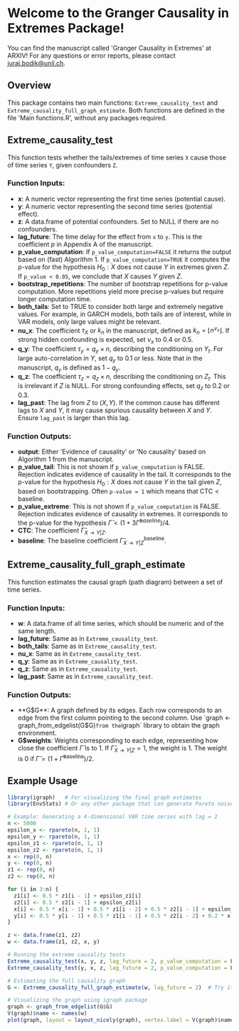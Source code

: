# Welcome to the Granger Causality in Extremes Package!

You can find the manuscript called 'Granger Causality in Extremes' at ARXIV!
For any questions or error reports, please contact [juraj.bodik@unil.ch](mailto:juraj.bodik@unil.ch).

## Overview
This package contains two main functions: `Extreme_causality_test` and `Extreme_causality_full_graph_estimate`. Both functions are defined in the file 'Main functions.R', without any packages required.

## Extreme_causality_test

This function tests whether the tails/extremes of time series `X` cause those of time series `Y`, given confounders `Z`.

### Function Inputs:
- **x**: A numeric vector representing the first time series (potential cause).
- **y**: A numeric vector representing the second time series (potential effect).
- **z**: A data.frame of potential confounders. Set to NULL if there are no confounders.
- **lag_future**: The time delay for the effect from `x` to `y`. This is the coefficient $p$ in Appendix A of the manuscript.
- **p_value_computation**: If `p_value_computation=FALSE` it returns the output based on (fast) Algorithm 1.  If `p_value_computation=TRUE` it computes the p-value for the hypothesis $H_0: X \text{ does not cause } Y \text{ in extremes given } Z$. If `p_value < 0.05`, we conclude that $X$ causes $Y$ given $Z$. 
- **bootstrap_repetitions**: The number of bootstrap repetitions for p-value computation. More repetitions yield more precise p-values but require longer computation time.
- **both_tails**: Set to TRUE to consider both large and extremely negative values. For example, in GARCH models, both tails are of interest, while in VAR models, only large values might be relevant.
- **nu_x**: The coefficient $\tau_X$ or $k_n$ in the manuscript, defined as $k_n = \lfloor n^{\nu_x} \rfloor$. If strong hidden confounding is expected, set $\nu_x$ to 0.4 or 0.5.
- **q_y**: The coefficient $\tau_y = q_y \times n$, describing the conditioning on $Y_t$. For large auto-correlation in $Y$, set $q_y$ to 0.1 or less. Note that in the manuscript, $q_y$ is defined as $1 - q_y$.
- **q_z**: The coefficient $\tau_z = q_z \times n$, describing the conditioning on $Z_t$. This is irrelevant if $Z$ is NULL. For strong confounding effects, set $q_z$ to 0.2 or 0.3.
- **lag_past**: The lag from $Z$ to $(X, Y)$. If the common cause has different lags to $X$ and $Y$, it may cause spurious causality between $X$ and $Y$. Ensure `lag_past` is larger than this lag.

### Function Outputs:
- **output**: Either 'Evidence of causality' or 'No causality' based on Algorithm 1 from the manuscript.
- **p_value_tail**: This is not shown if `p_value_computation` is FALSE. Rejection indicates evidence of causality in the tail. It corresponds to the p-value for the hypothesis $H_0: X \text{ does not cause } Y \text{ in the tail given } Z$, based on bootstrapping. Often `p-value = 1` which means that $\text{CTC} < \text{baseline}$.
- **p_value_extreme**: This is not shown if `p_value_computation` is FALSE. Rejection indicates evidence of causality in extremes. It corresponds to the p-value for the hypothesis $\hat{\Gamma}< (1 +3 \hat{\Gamma}^{baseline})/4$.
- **CTC**: The coefficient $\hat{\Gamma}_{X \rightarrow Y | Z}$.
- **baseline**: The baseline coefficient $\hat{\Gamma}^{\text{baseline}}_{X \rightarrow Y | Z}$.

## Extreme_causality_full_graph_estimate

This function estimates the causal graph (path diagram) between a set of time series.

### Function Inputs:
- **w**: A data.frame of all time series, which should be numeric and of the same length.
- **lag_future**: Same as in `Extreme_causality_test`.
- **both_tails**: Same as in `Extreme_causality_test`.
- **nu_x**: Same as in `Extreme_causality_test`.
- **q_y**: Same as in `Extreme_causality_test`.
- **q_z**: Same as in `Extreme_causality_test`.
- **lag_past**: Same as in `Extreme_causality_test`.

### Function Outputs:
- **G$G**: A graph defined by its edges. Each row corresponds to an edge from the first column pointing to the second column. Use `graph <- graph_from_edgelist(G$G)` from the `igraph` library to obtain the graph environment.
- **G$weights**: Weights corresponding to each edge, representing how close the coefficient $\hat{\Gamma}$ is to 1. If $\hat{\Gamma}_{X \rightarrow Y | Z} = 1$, the weight is 1. The weight is 0 if $\hat{\Gamma} = \left(1 + \hat{\Gamma}^{\text{baseline}}\right) / 2$.

## Example Usage

```r
library(igraph)   # For visualizing the final graph estimates
library(EnvStats) # Or any other package that can generate Pareto noise

# Example: Generating a 4-dimensional VAR time series with lag = 2
n <- 5000
epsilon_x <- rpareto(n, 1, 1)
epsilon_y <- rpareto(n, 1, 1)
epsilon_z1 <- rpareto(n, 1, 1)
epsilon_z2 <- rpareto(n, 1, 1)
x <- rep(0, n)
y <- rep(0, n)
z1 <- rep(0, n)
z2 <- rep(0, n)

for (i in 3:n) {
  z1[i] <- 0.5 * z1[i - 1] + epsilon_z1[i]
  z2[i] <- 0.5 * z2[i - 1] + epsilon_z2[i]
  x[i] <- 0.5 * x[i - 1] + 0.5 * z1[i - 2] + 0.5 * z2[i - 1] + epsilon_x[i]
  y[i] <- 0.5 * y[i - 1] + 0.5 * z1[i - 1] + 0.5 * z2[i - 2] + 0.2 * x[i - 1] + epsilon_y[i]
}

z <- data.frame(z1, z2)
w <- data.frame(z1, z2, x, y)

# Running the extreme causality tests
Extreme_causality_test(x, y, z, lag_future = 2, p_value_computation = FALSE)
Extreme_causality_test(y, x, z, lag_future = 2, p_value_computation = FALSE)

# Estimating the full causality graph
G <- Extreme_causality_full_graph_estimate(w, lag_future = 2)  # Try it out also with lag = 1. You will see that the lagged edges disappear

# Visualizing the graph using igraph package
graph <- graph_from_edgelist(G$G)
V(graph)$name <- names(w)
plot(graph, layout = layout_nicely(graph), vertex.label = V(graph)$name)

